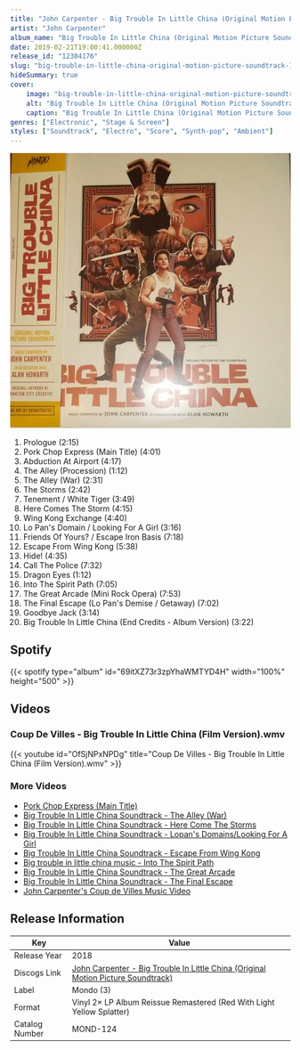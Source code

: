 ```yaml
---
title: "John Carpenter - Big Trouble In Little China (Original Motion Picture Soundtrack)"
artist: "John Carpenter"
album_name: "Big Trouble In Little China (Original Motion Picture Soundtrack)"
date: 2019-02-21T19:00:41.000000Z
release_id: "12384176"
slug: "big-trouble-in-little-china-original-motion-picture-soundtrack-12384176"
hideSummary: true
cover:
    image: "big-trouble-in-little-china-original-motion-picture-soundtrack-12384176.jpg"
    alt: "Big Trouble In Little China (Original Motion Picture Soundtrack) by John Carpenter"
    caption: "Big Trouble In Little China (Original Motion Picture Soundtrack) by John Carpenter"
genres: ["Electronic", "Stage & Screen"]
styles: ["Soundtrack", "Electro", "Score", "Synth-pop", "Ambient"]
---
```


![Big Trouble In Little China (Original Motion Picture Soundtrack) by John Carpenter](big-trouble-in-little-china-original-motion-picture-soundtrack-12384176.jpg)

<!-- section break -->

1. Prologue (2:15)
2. Pork Chop Express (Main Title) (4:01)
3. Abduction At Airport (4:17)
4. The Alley (Procession) (1:12)
5. The Alley (War) (2:31)
6. The Storms (2:42)
7. Tenement / White Tiger (3:49)
8. Here Comes The Storm (4:15)
9. Wing Kong Exchange (4:40)
10. Lo Pan's Domain / Looking For A Girl (3:16)
11. Friends Of Yours? / Escape Iron Basis (7:18)
12. Escape From Wing Kong (5:38)
13. Hide! (4:35)
14. Call The Police (7:32)
15. Dragon Eyes (1:12)
16. Into The Spirit Path (7:05)
17. The Great Arcade (Mini Rock Opera) (7:53)
18. The Final Escape (Lo Pan's Demise / Getaway) (7:02)
19. Goodbye Jack (3:14)
20. Big Trouble In Little China (End Credits - Album Version) (3:22)

<!-- section break -->


## Spotify
{{< spotify type="album" id="69itXZ73r3zpYhaWMTYD4H" width="100%" height="500" >}}



## Videos
### Coup De Villes - Big Trouble In Little China (Film Version).wmv
{{< youtube id="OfSjNPxNPDg" title="Coup De Villes - Big Trouble In Little China (Film Version).wmv" >}}<br>

### More Videos

- [Pork Chop Express (Main Title)](https://www.youtube.com/watch?v=V8_H5OdN6OM)
- [Big Trouble In Little China Soundtrack - The Alley (War)](https://www.youtube.com/watch?v=FqKO0ihTB6E)
- [Big Trouble In Little China Soundtrack - Here Come The Storms](https://www.youtube.com/watch?v=4RgcU_AZ3vI)
- [Big Trouble In Little China Soundtrack - Lopan's Domains/Looking For A Girl](https://www.youtube.com/watch?v=XE2C5HMCHp4)
- [Big Trouble In Little China Soundtrack - Escape From Wing Kong](https://www.youtube.com/watch?v=09bsMX4wbgg)
- [Big trouble in little china music - Into The Spirit Path](https://www.youtube.com/watch?v=D0SIhMzO8gU)
- [Big Trouble In Little China Soundtrack - The Great Arcade](https://www.youtube.com/watch?v=dNGULx3i6QY)
- [Big Trouble In Little China Soundtrack - The Final Escape](https://www.youtube.com/watch?v=2-_ERyOeDSw)
- [John Carpenter's Coup de Villes Music Video](https://www.youtube.com/watch?v=D03E9kUTTtQ)


## Release Information
|  Key           | Value                                                |
| ---------------| ---------------------------------------------------- |
| Release Year   | 2018                                   |
| Discogs Link   | [John Carpenter - Big Trouble In Little China (Original Motion Picture Soundtrack)](https://www.discogs.com/release/12384176-John-Carpenter-In-Association-With-Alan-Howarth-Big-Trouble-In-Little-China-Original-Motion-Picture-) |
| Label          | Mondo (3) |
| Format         | Vinyl 2× LP Album Reissue Remastered (Red With Light Yellow Splatter) |
| Catalog Number | MOND-124 |

